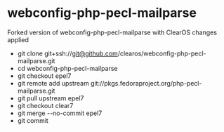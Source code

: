 # webconfig-php-pecl-mailparse

Forked version of webconfig-php-pecl-mailparse with ClearOS changes applied

* git clone git+ssh://git@github.com/clearos/webconfig-php-pecl-mailparse.git
* cd webconfig-php-pecl-mailparse
* git checkout epel7
* git remote add upstream git://pkgs.fedoraproject.org/php-pecl-mailparse.git
* git pull upstream epel7
* git checkout clear7
* git merge --no-commit epel7
* git commit
